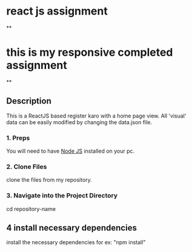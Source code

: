 # react js assignment

**

# this is my responsive completed assignment  

**


### 

## Description
This is a ReactJS based register karo with a home page view. 
All 'visual' data can be easily modified by changing the data.json file.


### 1. Preps
You will need to have <a href="https://nodejs.org/">Node JS</a> installed on your pc. 

### 2. Clone Files
clone the files from my repository.
### 3. Navigate into the Project Directory
cd repository-name

## 4 install necessary dependencies
install the necessary dependencies for ex: "npm install"

